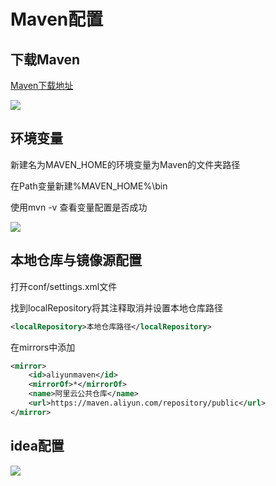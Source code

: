 # Maven配置

## 下载Maven

[Maven下载地址](https://maven.apache.org/download.cgi "Maven")

![](https://s2.loli.net/2023/02/21/ST2aYrFGNu8teCp.png)

## 环境变量

新建名为MAVEN_HOME的环境变量为Maven的文件夹路径

在Path变量新建%MAVEN_HOME%\bin

使用mvn -v 查看变量配置是否成功

![](https://s2.loli.net/2023/02/21/buNkUzm7JYfwhsj.png)

## 本地仓库与镜像源配置

打开conf/settings.xml文件

找到localRepository将其注释取消并设置本地仓库路径

~~~xml
<localRepository>本地仓库路径</localRepository>
~~~

在mirrors中添加

~~~xml
<mirror>
    <id>aliyunmaven</id>
    <mirrorOf>*</mirrorOf>
    <name>阿里云公共仓库</name>
    <url>https://maven.aliyun.com/repository/public</url>
</mirror>
~~~

## idea配置

![](https://s2.loli.net/2023/02/21/th2LlGVJBCadqYA.png)